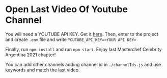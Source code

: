 # Open Last Video Of Youtube Channel

You will need a YOUTUBE API KEY. Get it [here](https://console.cloud.google.com/apis/credentials).
Then, enter to the project and create `.env` file and write `YOUTUBE_API_KEY=<YOUR API KEY>`

Finally, run `npm install` and run `npm start`. Enjoy last Masterchef Celebrity Argentina 2021 chapter!

You can add other channels adding channel id in `./channelIds.js` and use keywords and match the last video.
